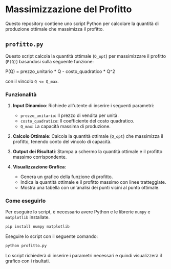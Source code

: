 # Massimizzazione del Profitto

Questo repository contiene uno script Python per calcolare la quantità di produzione ottimale che massimizza il profitto.

## `profitto.py`

Questo script calcola la quantità ottimale (`Q_opt`) per massimizzare il profitto (`P(Q)`) basandosi sulla seguente funzione:

P(Q) = prezzo_unitario * Q - costo_quadratico * Q^2

con il vincolo `Q <= Q_max`.

### Funzionalità

1.  **Input Dinamico**: Richiede all'utente di inserire i seguenti parametri:
    *   `prezzo_unitario`: Il prezzo di vendita per unità.
    *   `costo_quadratico`: Il coefficiente del costo quadratico.
    *   `Q_max`: La capacità massima di produzione.

2.  **Calcolo Ottimale**: Calcola la quantità ottimale (`Q_opt`) che massimizza il profitto, tenendo conto del vincolo di capacità.

3.  **Output dei Risultati**: Stampa a schermo la quantità ottimale e il profitto massimo corrispondente.

4.  **Visualizzazione Grafica**:
    *   Genera un grafico della funzione di profitto.
    *   Indica la quantità ottimale e il profitto massimo con linee tratteggiate.
    *   Mostra una tabella con un'analisi dei punti vicini al punto ottimale.

### Come eseguirlo

Per eseguire lo script, è necessario avere Python e le librerie `numpy` e `matplotlib` installate.

```bash
pip install numpy matplotlib
```

Eseguire lo script con il seguente comando:

```bash
python profitto.py
```

Lo script richiederà di inserire i parametri necessari e quindi visualizzerà il grafico con i risultati.